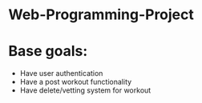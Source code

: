 # Web-Programming-Project

# Base goals:

- Have user authentication
- Have a post workout functionality
- Have delete/vetting system for workout
